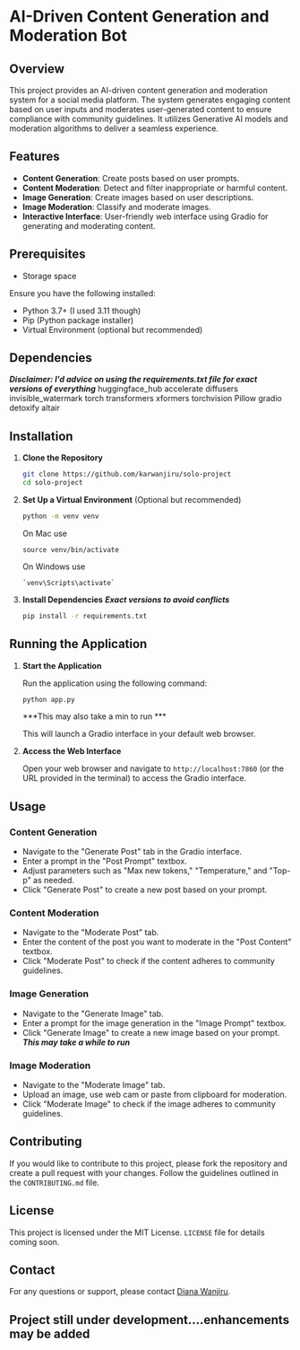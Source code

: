 # AI-Driven Content Generation and Moderation Bot

## Overview

This project provides an AI-driven content generation and moderation system for a social media platform. The system generates engaging content based on user inputs and moderates user-generated content to ensure compliance with community guidelines. It utilizes Generative AI models and moderation algorithms to deliver a seamless experience.

## Features

- **Content Generation**: Create posts based on user prompts.
- **Content Moderation**: Detect and filter inappropriate or harmful content.
- **Image Generation**: Create images based on user descriptions.
- **Image Moderation**: Classify and moderate images.
- **Interactive Interface**: User-friendly web interface using Gradio for generating and moderating content.

## Prerequisites
- Storage space

Ensure you have the following installed:

- Python 3.7+ (I used 3.11 though)
- Pip (Python package installer)
- Virtual Environment (optional but recommended)

## Dependencies
***Disclaimer: I'd advice on using the requirements.txt file for exact versions of everything***
    huggingface_hub
    accelerate
    diffusers
    invisible_watermark
    torch
    transformers
    xformers
    torchvision
    Pillow
    gradio
    detoxify
    altair

## Installation

1. **Clone the Repository**

   ```bash
   git clone https://github.com/karwanjiru/solo-project
   cd solo-project
   ```

2. **Set Up a Virtual Environment** (Optional but recommended)

   ```bash
   python -m venv venv
   ```
   On Mac use
   ```
   source venv/bin/activate
   ```  
   On Windows use
   ```
   `venv\Scripts\activate`
   ```

3. **Install Dependencies** 
***Exact versions to avoid conflicts***

   ```bash
   pip install -r requirements.txt
   ```

## Running the Application

1. **Start the Application**

   Run the application using the following command:

   ```bash
   python app.py
   ```
   ***This may also take a min to run ***

   This will launch a Gradio interface in your default web browser.

2. **Access the Web Interface**

   Open your web browser and navigate to `http://localhost:7860` (or the URL provided in the terminal) to access the Gradio interface.

## Usage

### **Content Generation**

- Navigate to the "Generate Post" tab in the Gradio interface.
- Enter a prompt in the "Post Prompt" textbox.
- Adjust parameters such as "Max new tokens," "Temperature," and "Top-p" as needed.
- Click "Generate Post" to create a new post based on your prompt.

### **Content Moderation**

- Navigate to the "Moderate Post" tab.
- Enter the content of the post you want to moderate in the "Post Content" textbox.
- Click "Moderate Post" to check if the content adheres to community guidelines.

### **Image Generation**

- Navigate to the "Generate Image" tab.
- Enter a prompt for the image generation in the "Image Prompt" textbox.
- Click "Generate Image" to create a new image based on your prompt.
        ***This may take a while to run***

### **Image Moderation**

- Navigate to the "Moderate Image" tab.
- Upload an image, use web cam or paste from clipboard for moderation.
- Click "Moderate Image" to check if the image adheres to community guidelines.

## Contributing

If you would like to contribute to this project, please fork the repository and create a pull request with your changes. Follow the guidelines outlined in the `CONTRIBUTING.md` file.

## License

This project is licensed under the MIT License. `LICENSE` file for details coming soon.

## Contact

For any questions or support, please contact [Diana Wanjiru](mailto:karwanjiru@gmail.com).

Project still under development....enhancements may be added
---
